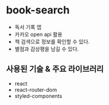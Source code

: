 # book-search
* 독서 기록 앱
* 카카오 open api 활용
* 책 검색으로 정보를 확인할 수 있다.
* 별점과 감상평을 남길 수 있다.

## 사용된 기술 & 주요 라이브러리
* react
* react-router-dom
* styled-components
